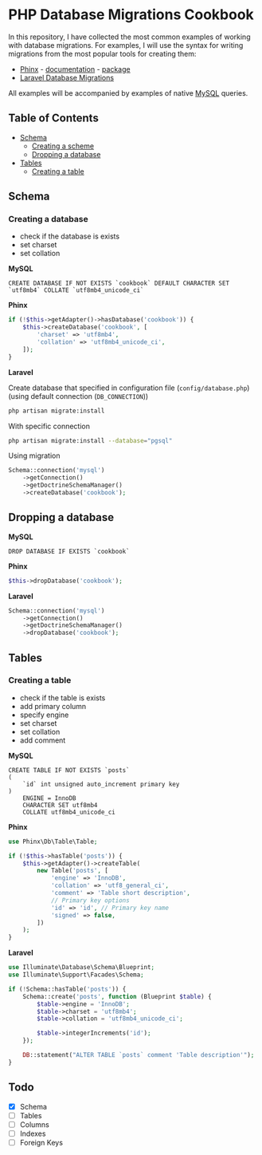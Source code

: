 # PHP Database Migrations Cookbook

In this repository, I have collected the most common examples of working with database migrations. For examples, I will use the syntax for writing migrations from the most popular tools for creating them:

* [Phinx](https://phinx.org/) - [documentation](http://docs.phinx.org/en/latest/) - [package](https://packagist.org/packages/robmorgan/phinx)
* [Laravel Database Migrations](https://laravel.com/docs/master/migrations)

All examples will be accompanied by examples of native [MySQL](https://www.mysql.com/) queries.

## Table of Contents

* [Schema](#schema)
    * [Creating a scheme](#creating-a-database)
    * [Dropping a database](#dropping-a-database)
* [Tables](#tables)
    * [Creating a table](#creating-a-table)

## Schema

### Creating a database

* check if the database is exists
* set charset
* set collation

**MySQL**

```mysql
CREATE DATABASE IF NOT EXISTS `cookbook` DEFAULT CHARACTER SET `utf8mb4` COLLATE `utf8mb4_unicode_ci`
```

**Phinx**

```php
if (!$this->getAdapter()->hasDatabase('cookbook')) {
    $this->createDatabase('cookbook', [
        'charset' => 'utf8mb4',
        'collation' => 'utf8mb4_unicode_ci',
    ]);
}
```

**Laravel**

Create database that specified in configuration file (`config/database.php`) (using default connection (`DB_CONNECTION`))

```bash
php artisan migrate:install
```

With specific connection

```bash
php artisan migrate:install --database="pgsql"
```

Using migration

```php
Schema::connection('mysql')
    ->getConnection()
    ->getDoctrineSchemaManager()
    ->createDatabase('cookbook');
```

## Dropping a database

**MySQL**

```mysql
DROP DATABASE IF EXISTS `cookbook`
```

**Phinx**

```php
$this->dropDatabase('cookbook');
```

**Laravel**

```php
Schema::connection('mysql')
    ->getConnection()
    ->getDoctrineSchemaManager()
    ->dropDatabase('cookbook');
```

## Tables

### Creating a table

* check if the table is exists
* add primary column
* specify engine
* set charset
* set collation
* add comment

**MySQL**

```mysql
CREATE TABLE IF NOT EXISTS `posts`
(
    `id` int unsigned auto_increment primary key
)
    ENGINE = InnoDB
    CHARACTER SET utf8mb4
    COLLATE utf8mb4_unicode_ci
```

**Phinx**

```php
use Phinx\Db\Table\Table;

if (!$this->hasTable('posts')) {
    $this->getAdapter()->createTable(
        new Table('posts', [
            'engine' => 'InnoDB',
            'collation' => 'utf8_general_ci',
            'comment' => 'Table short description',
            // Primary key options
            'id' => 'id', // Primary key name
            'signed' => false,
        ])
    );
}
```

**Laravel**

```php
use Illuminate\Database\Schema\Blueprint;
use Illuminate\Support\Facades\Schema;

if (!Schema::hasTable('posts')) {
    Schema::create('posts', function (Blueprint $table) {
        $table->engine = 'InnoDB';
        $table->charset = 'utf8mb4';
        $table->collation = 'utf8mb4_unicode_ci';

        $table->integerIncrements('id');
    });

    DB::statement("ALTER TABLE `posts` comment 'Table description'");
}
```

## Todo

- [x] Schema
- [ ] Tables
- [ ] Columns
- [ ] Indexes
- [ ] Foreign Keys
